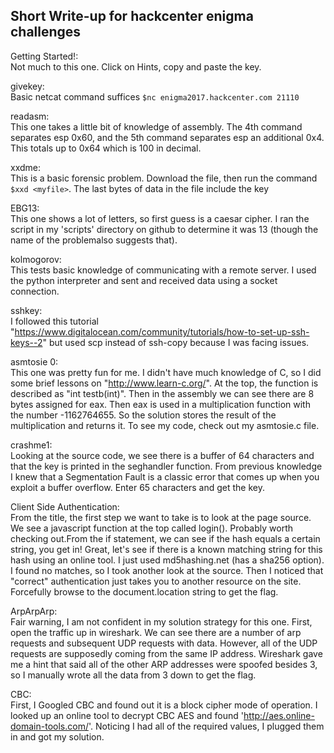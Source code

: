## Short Write-up for hackcenter enigma challenges

Getting Started!:  
 Not much to this one. Click on Hints, copy and paste the key.

givekey:  
 Basic netcat command suffices `$nc enigma2017.hackcenter.com 21110`

readasm:  
 This one takes a little bit of knowledge of assembly. The 4th command separates esp 0x60, and the 5th command separates esp an additional 0x4. This totals up to 0x64 which is 100 in decimal.

xxdme:  
 This is a basic forensic problem. Download the file, then run the command `$xxd <myfile>`. The last bytes of data in the file include the key

EBG13:  
 This one shows a lot of letters, so first guess is a caesar cipher. I ran the script in my 'scripts' directory on github to determine it was 13 (though the name of the problemalso suggests that). 

kolmogorov:  
 This tests basic knowledge of communicating with a remote server. I used the python interpreter and sent and received data using a socket connection.

sshkey:  
 I followed this tutorial "https://www.digitalocean.com/community/tutorials/how-to-set-up-ssh-keys--2" but used scp instead of ssh-copy because I was facing issues.

asmtosie 0:  
 This one was pretty fun for me. I didn't have much knowledge of C, so I did some brief lessons on "http://www.learn-c.org/". At the top, the function is described as "int testb(int)". Then in the assembly we can see there are 8 bytes assigned for eax. Then eax is used in a multiplication function with the number -1162764655. So the solution stores the result of the multiplication and returns it. To see my code, check out my asmtosie.c file.

crashme1:  
 Looking at the source code, we see there is a buffer of 64 characters and that the key is printed in the seghandler function. From previous knowledge I knew that a Segmentation Fault is a classic error that comes up when you exploit a buffer overflow. Enter 65 characters and get the key.

Client Side Authentication:  
 From the title, the first step we want to take is to look at the page source. We see a javascript function at the top called login(). Probably worth checking out.From the if statement, we can see if the hash equals a certain string, you get in! Great, let's see if there is a known matching string for this hash using an online tool. I just used md5hashing.net (has a sha256 option). I found no matches, so I took another look at the source. Then I noticed that "correct" authentication just takes you to another resource on the site. Forcefully browse to the document.location string to get the flag. 

ArpArpArp:  
 Fair warning, I am not confident in my solution strategy for this one. First, open the traffic up in wireshark. We can see there are a number of arp requests and subsequent UDP requests with data. However, all of the UDP requests are supposedly coming from the same IP address. Wireshark gave me a hint that said all of the other ARP addresses were spoofed besides 3, so I manually wrote all the data from 3 down to get the flag. 

CBC:  
 First, I Googled CBC and found out it is a block cipher mode of operation. I looked up an online tool to decrypt CBC AES and found 'http://aes.online-domain-tools.com/'. Noticing I had all of the required values, I plugged them in and got my solution. 
